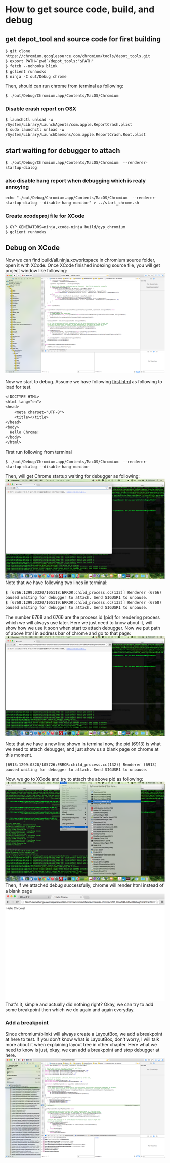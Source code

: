 # How to get source code, build, and debug

## get depot_tool and source code for first building

```
$ git clone https://chromium.googlesource.com/chromium/tools/depot_tools.git
$ export PATH=`pwd`/depot_tools:"$PATH"
$ fetch --nohooks blink
$ gclient runhooks
$ ninja -C out/Debug chrome
```

Then, should can run chrome from terminal as following:

```
$ ./out/Debug/Chromium.app/Contents/MacOS/Chromium
```

### Disable crash report on OSX

```
$ launchctl unload -w /System/Library/LaunchAgents/com.apple.ReportCrash.plist
$ sudo launchctl unload -w /System/Library/LaunchDaemons/com.apple.ReportCrash.Root.plist
```

## start waiting for debugger to attach

```
$ ./out/Debug/Chromium.app/Contents/MacOS/Chromium  --renderer-startup-dialog
```

### also disable hang report when debugging which is realy annoying

```
echo "./out/Debug/Chromium.app/Contents/MacOS/Chromium  --renderer-startup-dialog --disable-hang-monitor" > ../start_chrome.sh
```

### Create xcodeproj file for XCode

```
$ GYP_GENERATORS=ninja,xcode-ninja build/gyp_chromium
$ gclient runhooks
```

## Debug on XCode

Now we can find build/all.ninja.xcworkspace in chromium source folder, open it with XCode.
Once XCode finished indexing source file, you will get project window like following:
![Project Window](./images/project_window_xcode.png)

Now we start to debug.
Assume we have following [first.html](./html/first.html) as following to load for test.

```
<!DOCTYPE HTML>
<html lang="en">
<head>
	<meta charset="UTF-8">
	<title></title>
</head>
<body>
  Hello Chrome!
</body>
</html>
```

First run following from terminal
```
$ ./out/Debug/Chromium.app/Contents/MacOS/Chromium  --renderer-startup-dialog --disable-hang-monitor
```
Then, will get Chrome startup waiting for debugger as following:
![Terminal Window](./images/run_terminal.png)
Note that we have following two lines in terminal:
```
$ [6766:1299:0320/105118:ERROR:child_process.cc(132)] Renderer (6766) paused waiting for debugger to attach. Send SIGUSR1 to unpause.
$ [6768:1299:0320/105119:ERROR:child_process.cc(132)] Renderer (6768) paused waiting for debugger to attach. Send SIGUSR1 to unpause.
```
The number 6768 and 6766 are the process id (pid) for rendering process which we will always use later. Here we just need to know about it, will show how we use it soon when start to attach debugger.
Now we put path of above html in address bar of chrome and go to that page:
![open html](./images/open_html.png)

Note that we have a new line shown in terminal now, the pid (6913) is what we need to attach debugger, and just show us a blank page on chrome at this moment.
```
[6913:1299:0320/105726:ERROR:child_process.cc(132)] Renderer (6913) paused waiting for debugger to attach. Send SIGUSR1 to unpause.
```

Now, we go to XCode and try to attach the above pid as following:
![try attach](./images/attach_debugger.png)
Then, if we attached debug successfully, chrome will render html instead of a blank page
![attach successfully](./images/attach_success.png)
That's it, simple and actually did nothing right?
Okay, we can try to add some breakpoint then which we do again and again everyday.

### Add a breakpoint

Since chromium(blink) will always create a LayoutBox, we add a breakpoint at here to test. If you don't know what is LayoutBox, don't worry, I will talk more about it when explaining layout tree in other chapter. Here what we need to know is just, okay, we can add a breakpoint and stop debugger at here.
![try breakpoint](./images/breakpoint_sample.png)

